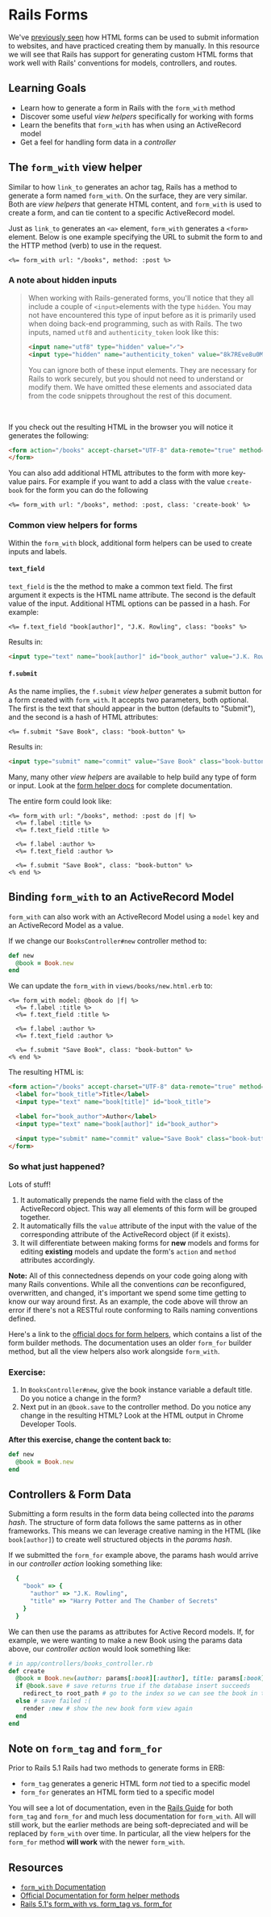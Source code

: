 # Rails Forms
We've [previously seen](../05-html-css/html-forms.md) how HTML forms can be used to submit information to websites, and have practiced creating them by manually. In this resource we will see that Rails has support for generating custom HTML forms that work well with Rails' conventions for models, controllers, and routes.

## Learning Goals
- Learn how to generate a form in Rails with the `form_with` method
- Discover some useful _view helpers_ specifically for working with forms
- Learn the benefits that `form_with` has when using an ActiveRecord model
- Get a feel for handling form data in a _controller_

## The `form_with` view helper
Similar to how `link_to` generates an achor tag, Rails has a method to generate a form named `form_with`. On the surface, they are very similar. Both are _view helpers_ that generate HTML content, and `form_with` is used to create a form, and can tie content to a specific ActiveRecord model.

Just as `link_to` generates an `<a>` element, `form_with` generates a `<form>` element.  Below is one example specifying the URL to submit the form to and the HTTP method (verb) to use in the request.

```erb
<%= form_with url: "/books", method: :post %>
```

### A note about hidden inputs
>When working with Rails-generated forms, you'll notice that they all include a couple of `<input>`elements with the type `hidden`. You may not have encountered this type of input before as it is primarily used when doing back-end programming, such as with Rails. The two inputs, named `utf8` and `authenticity_token` look like this:
> ```html
> <input name="utf8" type="hidden" value="✓">
> <input type="hidden" name="authenticity_token" value="8k7REve8u0Mq7UdaB+awSpMZ8af/5HF7udhgzpOVblQvhy2hCYIdjbEyrVhXwY9k7Ibpcprpjxxz8dCeqi55vQ==">
> ```
>You can ignore both of these input elements. They are necessary for Rails to work securely, but you should not need to understand or modify them. We have omitted these elements and associated data from the code snippets throughout the rest of this document.

<br>

If you check out the resulting HTML in the browser you will notice it generates the following:

```html
<form action="/books" accept-charset="UTF-8" data-remote="true" method="post">
</form>
```

You can also add additional HTML attributes to the form with more key-value pairs.  For example if you want to add a class with the value `create-book` for the form you can do the following

```erb
<%= form_with url: "/books", method: :post, class: 'create-book' %>
```

### Common view helpers for forms
Within the `form_with` block, additional form helpers can be used to create inputs and labels.

#### `text_field`
`text_field` is the the method to make a common text field. The first argument
it expects is the HTML name attribute. The second is the default value of the input. Additional HTML options can be passed in a hash. For example:

```erb
<%= f.text_field "book[author]", "J.K. Rowling", class: "books" %>
```

Results in:

```html
<input type="text" name="book[author]" id="book_author" value="J.K. Rowling" class="books" />
```

#### `f.submit`
As the name implies, the `f.submit` _view helper_ generates a submit button for a form created with `form_with`. It accepts two parameters, both optional. The first is the text that should appear in the button (defaults to "Submit"), and the second is a hash of HTML attributes:

```erb
<%= f.submit "Save Book", class: "book-button" %>
```

Results in:

```html
<input type="submit" name="commit" value="Save Book" class="book-button" data-disable-with="Save Book" />
```

Many, many other _view helpers_ are available to help build any type of form or input. Look at the [form helper docs](https://edgeapi.rubyonrails.org/classes/ActionView/Helpers/FormHelper.html) for complete documentation.

The entire form could look like:

```erb
<%= form_with url: "/books", method: :post do |f| %>
  <%= f.label :title %>
  <%= f.text_field :title %>

  <%= f.label :author %>
  <%= f.text_field :author %>

  <%= f.submit "Save Book", class: "book-button" %>
<% end %>
```

## Binding `form_with` to an ActiveRecord Model

`form_with` can also work with an ActiveRecord Model using a `model` key and an ActiveRecord Model as a value.

If we change our `BooksController#new` controller method to:

```ruby
def new
  @book = Book.new
end
```

We can update the `form_with` in `views/books/new.html.erb` to:

```erb
<%= form_with model: @book do |f| %>
  <%= f.label :title %>
  <%= f.text_field :title %>

  <%= f.label :author %>
  <%= f.text_field :author %>

  <%= f.submit "Save Book", class: "book-button" %>
<% end %>
```

The resulting HTML is:

```html
<form action="/books" accept-charset="UTF-8" data-remote="true" method="post">
  <label for="book_title">Title</label>
  <input type="text" name="book[title]" id="book_title">

  <label for="book_author">Author</label>
  <input type="text" name="book[author]" id="book_author">

  <input type="submit" name="commit" value="Save Book" class="book-button" data-disable-with="Save Book">
</form>
```


### So what just happened?
Lots of stuff!

1. It automatically prepends the name field with the class of the ActiveRecord object. This way all elements of this form will be grouped together.
1. It automatically fills the `value` attribute of the input with the value of the corresponding attribute of the ActiveRecord object (if it exists).
1. It will differentiate between making forms for __new__ models and forms for editing __existing__ models and update the form's `action` and `method` attributes accordingly.

__Note:__ All of this connectedness depends on your code going along with many Rails conventions. While all the conventions _can_ be reconfigured, overwritten, and changed, it's important we spend some time getting to know our way around first. As an example, the code above will throw an error if there's not a RESTful route conforming to Rails naming conventions defined.

Here's a link to the [official docs for form helpers](http://api.rubyonrails.org/classes/ActionView/Helpers/FormHelper.html), which contains a list of the form builder methods.  The documentation uses an older `form_for` builder method, but all the view helpers also work alongside `form_with`.

### Exercise:

1.  In `BooksController#new`, give the book instance variable a default title.  Do you notice a change in the form?
1.  Next put in an `@book.save` to the controller method.  Do you notice any change in the resulting HTML?  Look at the HTML output in Chrome Developer Tools.

**After this exercise, change the content back to:**

```ruby
def new
  @book = Book.new
end
```

## Controllers & Form Data
Submitting a form results in the form data being collected into the _params hash_. The structure of form data follows the same patterns as in other frameworks. This means we can leverage creative naming in the HTML (like `book[author]`) to create well structured objects in the _params hash_.

If we submitted the `form_for` example above, the params hash would arrive in our _controller action_ looking something like:

```ruby
  {
    "book" => {
      "author" => "J.K. Rowling",
      "title" => "Harry Potter and The Chamber of Secrets"
    }
  }
```

We can then use the params as attributes for Active Record models. If, for example, we were wanting to make a new Book using the params data above, our _controller action_ would look something like:

```ruby
# in app/controllers/books_controller.rb
def create
  @book = Book.new(author: params[:book][:author], title: params[:book][:title]) #instantiate a new book
  if @book.save # save returns true if the database insert succeeds
    redirect_to root_path # go to the index so we can see the book in the list
  else # save failed :(
    render :new # show the new book form view again
  end
end
```

<!-- TODO Add image linking form fields to params -->

## Note on `form_tag` and `form_for`

Prior to Rails 5.1 Rails had two methods to generate forms in ERB:

-   `form_tag` generates a generic HTML form *not* tied to a specific model
-   `form_for` generates an HTML form tied to a specific model

You will see a lot of documentation, even in the [Rails Guide](http://guides.rubyonrails.org/form_helpers.html) for both `form_tag` and `form_for` and much less documentation for `form_with`.  All will still work, but the earlier methods are being soft-depreciated and will be replaced by `form_with` over time.  In particular, all the view helpers for the `form_for` method **will work** with the newer `form_with`.

## Resources
-   [`form_with` Documentation](https://api.rubyonrails.org/v5.1/classes/ActionView/Helpers/FormHelper.html#method-i-form_with)
-   [Official Documentation for form helper methods](http://api.rubyonrails.org/classes/ActionView/Helpers/FormHelper.html)
-   [Rails 5.1's form_with vs. form_tag vs. form_for](https://m.patrikonrails.com/rails-5-1s-form-with-vs-old-form-helpers-3a5f72a8c78a)
